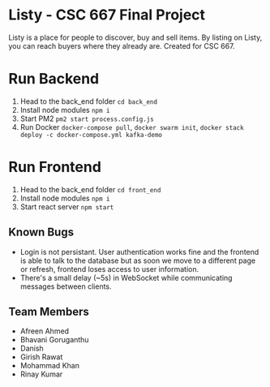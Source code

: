 # Listy - CSC 667 Final Project

Listy is a place for people to discover, buy and sell items. By listing on Listy, you can reach buyers where they already are.  Created for CSC 667.


# Run Backend

1. Head to the back_end folder `cd back_end`
2. Install node modules `npm i` 
3. Start PM2 `pm2 start process.config.js`
4. Run Docker `docker-compose pull`, `docker swarm init`, `docker stack deploy -c docker-compose.yml kafka-demo`

# Run Frontend

1. Head to the back_end folder `cd front_end`
2. Install node modules `npm i` 
3. Start react server `npm start`


## Known Bugs

 - Login is not persistant. User authentication works fine and the frontend is able to talk to the database but as soon we move to a different page or refresh, frontend loses access to user information. 
 - There's a small delay (~5s) in WebSocket while communicating messages between clients.

## Team Members

 - Afreen Ahmed 
 - Bhavani Goruganthu
 - Danish 
 - Girish Rawat
 - Mohammad Khan
 - Rinay Kumar
